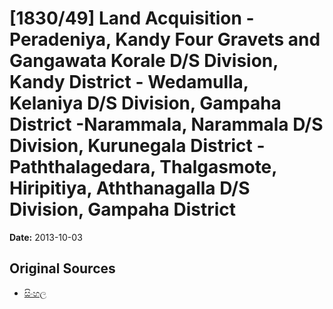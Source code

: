 # [1830/49] Land Acquisition - Peradeniya, Kandy Four Gravets and Gangawata Korale D/S Division, Kandy District - Wedamulla, Kelaniya D/S Division, Gampaha District -Narammala, Narammala D/S Division, Kurunegala District - Paththalagedara, Thalgasmote, Hiripitiya, Aththanagalla D/S Division, Gampaha District

**Date:** 2013-10-03

## Original Sources

- [සිංහල](https://documents.gov.lk/view/extra-gazettes/2013/10/1830-49_S.pdf)
